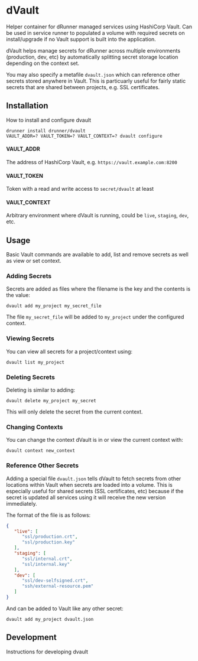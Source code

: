 # dVault
 Helper container for dRunner managed services using HashiCorp Vault. Can be used in service runner to populated a volume with required secrets on install/upgrade if no Vault support is built into the application.
 
 dVault helps manage secrets for dRunner across multiple environments (production, dev, etc) by automatically splitting secret storage location depending on the context set.
 
 You may also specify a metafile `dvault.json` which can reference other secrets stored anywhere in Vault. This is particuarly useful for fairly static secrets that are shared between projects, e.g. SSL certificates.

## Installation
How to install and configure dvault

```
drunner install drunner/dvault
VAULT_ADDR=? VAULT_TOKEN=? VAULT_CONTEXT=? dvault configure
```

#### VAULT_ADDR
The address of HashiCorp Vault, e.g. `https://vault.example.com:8200`

#### VAULT_TOKEN
Token with a read and write access to `secret/dvault` at least

#### VAULT_CONTEXT
Arbitrary environment where dVault is running, could be `live`, `staging`, `dev`, etc.

## Usage
Basic Vault commands are available to add, list and remove secrets as well as view or set context.

### Adding Secrets
Secrets are added as files where the filename is the key and the contents is the value:

```
dvault add my_project my_secret_file
```

The file `my_secret_file` will be added to `my_project` under the configured context.

### Viewing Secrets
You can view all secrets for a project/context using:

```
dvault list my_project
```

### Deleting Secrets
Deleting is similar to adding:

```
dvault delete my_project my_secret
```

This will only delete the secret from the current context.

### Changing Contexts
You can change the context dVault is in or view the current context with:

```
dvault context new_context
```

### Reference Other Secrets
Adding a special file `dvault.json` tells dVault to fetch secrets from other locations within Vault when secrets are loaded into a volume. This is especially useful for shared secrets (SSL certificates, etc) because if the secret is updated all services using it will receive the new version immediately.

The format of the file is as follows:

```json
{
   "live": [
      "ssl/production.crt",
      "ssl/production.key"
   ],
   "staging": [
      "ssl/internal.crt",
      "ssl/internal.key"
   ],
   "dev": [
      "ssl/dev-selfsigned.crt",
      "ssh/external-resource.pem"
   ]
}
```

And can be added to Vault like any other secret:

```
dvault add my_project dvault.json
```

## Development
Instructions for developing dvault
